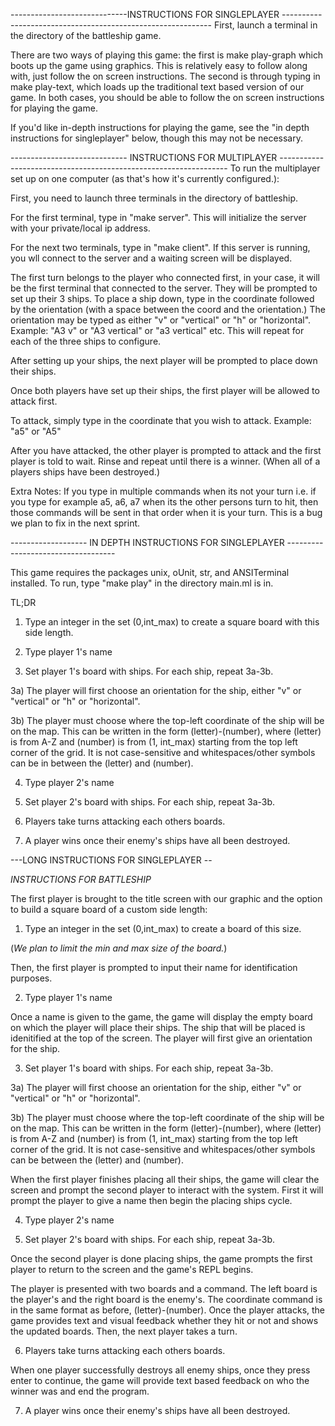 -----------------------------INSTRUCTIONS FOR SINGLEPLAYER ------------------------------------------------------------
First, launch a terminal in the directory of the battleship game.

There are two ways of playing this game: the first is make play-graph which boots up the game using graphics. This is relatively easy to follow along with, just follow the on screen instructions. The second is through typing in make play-text, which loads up the traditional text based version of our game. In both cases, you should be able to follow the on screen instructions for playing the game.

If you'd like in-depth instructions for playing the game, see the "in depth instructions for singleplayer" below, though this may not be necessary.




----------------------------- INSTRUCTIONS FOR MULTIPLAYER -----------------------------------------------------------------
To run the multiplayer set up on one computer (as that's how it's currently configured.):

First, you need to launch three terminals in the directory of battleship.

For the first terminal, type in "make server". This will initialize the server with your private/local ip address. 

For the next two terminals, type in "make client". If this server is running, you wll connect to the server and a waiting screen will be displayed.

The first turn belongs to the player who connected first, in your case, it will be the first terminal that connected to the server.
They will be prompted to set up their 3 ships. To place a ship down, type in the coordinate followed by the orientation (with a space between the coord and the orientation.) The orientation may be typed as either "v" or "vertical" or "h" or "horizontal". 
Example: "A3 v" or "A3 vertical" or "a3 vertical" etc. This will repeat for each of the three ships to configure.

After setting up your ships, the next player will be prompted to place down their ships.

Once both players have set up their ships, the first player will be allowed to attack first. 

To attack, simply type in the coordinate that you wish to attack.
 Example: "a5" or "A5" 

After you have attacked, the other player is prompted to attack and the first player is told to wait.
Rinse and repeat until there is a winner. (When all of a players ships have been destroyed.)


Extra Notes: 
If you type in multiple commands when its not your turn i.e. if you type for example a5, a6, a7 when its the other persons turn to hit,
then those commands will be sent in that order when it is your turn. This is a bug we plan to fix in the next sprint.



------------------- IN DEPTH INSTRUCTIONS FOR SINGLEPLAYER -----------------------------------

This game requires the packages unix, oUnit, str, and ANSITerminal installed.
To run, type "make play" in the directory main.ml is in.

TL;DR

1) Type an integer in the set (0,int_max) to create a square board with this side length.

2) Type player 1's name

3) Set player 1's board with ships. For each ship, repeat 3a-3b.

3a) The player will first choose an orientation for the ship, either "v" or "vertical" or "h" or "horizontal".

3b) The player must choose where the top-left coordinate of the ship will be on the map. This can be written in the form (letter)-(number), where (letter) is from A-Z and (number) is from (1, int_max) starting from the top left corner of the grid. It is not case-sensitive and whitespaces/other symbols can be in between the (letter) and (number).

4) Type player 2's name

5) Set player 2's board with ships. For each ship, repeat 3a-3b.

6) Players take turns attacking each others boards.

7) A player wins once their enemy's ships have all been destroyed.

---LONG INSTRUCTIONS FOR SINGLEPLAYER --

*INSTRUCTIONS FOR BATTLESHIP*

The first player is brought to the title screen with our graphic and the option to build a square board of a custom side length:

1) Type an integer in the set (0,int_max) to create a board of this size.

(*We plan to limit the min and max size of the board.*)

Then, the first player is prompted to input their name for identification purposes.

2) Type player 1's name

Once a name is given to the game, the game will display the empty board on which the player will place their ships. The ship that will be placed is idenitified at the top of the screen. The player will first give an orientation for the ship.

3) Set player 1's board with ships. For each ship, repeat 3a-3b.

3a) The player will first choose an orientation for the ship, either "v" or "vertical" or "h" or "horizontal".

3b) The player must choose where the top-left coordinate of the ship will be on the map. This can be written in the form (letter)-(number), where (letter) is from A-Z and (number) is from (1, int_max) starting from the top left corner of the grid. It is not case-sensitive and whitespaces/other symbols can be between the (letter) and (number).

When the first player finishes placing all their ships, the game will clear the screen and prompt the second player to interact with the system. First it will prompt the player to give a name then begin the placing ships cycle.

4) Type player 2's name

5) Set player 2's board with ships. For each ship, repeat 3a-3b.

Once the second player is done placing ships, the game prompts the first player to return to the screen and the game's REPL begins.


The player is presented with two boards and a command. The left board is the player's and the right board is the enemy's. The coordinate command is in the same format as before, (letter)-(number). Once the player attacks, the game provides text and visual feedback whether they hit or not and shows the updated boards. Then, the next player takes a turn.

6) Players take turns attacking each others boards.

When one player successfully destroys all enemy ships, once they press enter to continue, the game will provide text based feedback on who the winner was and end the program. 

7) A player wins once their enemy's ships have all been destroyed.


